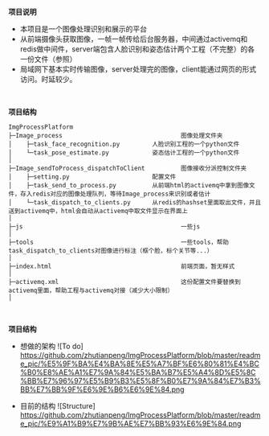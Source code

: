 **项目说明** 
- 本项目是一个图像处理识别和展示的平台
- 从前端摄像头获取图像，一帧一帧传给后台服务器，中间通过activemq和redis做中间件，server端包含人脸识别和姿态估计两个工程（不完整）的各一份文件（参照）
- 局域网下基本实时传输图像，server处理完的图像，client能通过网页的形式访问。时延较少。
<br>

**项目结构** 
```
ImgProcessPlatform
├─Image_process                                 图像处理文件夹
│    ├─task_face_recognition.py         人脸识别工程的一个python文件
│    └─task_pose_estimate.py            姿态估计工程的一个python文件
│ 
├─Image_sendToProcess_dispatchToClient          图像接收分派控制文件夹
│    ├─setting.py                       配置文件
│    ├─task_send_to_process.py          从前端html的activemq中拿到图像文件，存入redis对应的图像处理队列，等待Image_process来识别或者估计
│    └─task_dispatch_to_clients.py      从redis的hashset里面取出文件，并且送到activemq中，html会自动从activemq中取文件显示在界面上
│
├─js                                            一些js
│ 
├─tools                                         一些tools，帮助task_dispatch_to_clients对图像进行标注（框个脸，标个关节等...）
│
├─index.html                                    前端页面，暂无样式
│
├─activemq.xml                                  这份配置文件要替换到activemq里面，帮助工程与activemq对接（减少大小限制）
│
```
<br>

**项目结构**
- 想做的架构
 ![To do] https://github.com/zhutianpeng/ImgProcessPlatform/blob/master/readme_pic/%E5%9F%BA%E4%BA%8E%E5%A7%BF%E6%80%81%E4%BC%B0%E8%AE%A1%E7%9A%84%E5%BA%B7%E5%A4%8D%E5%8C%BB%E7%96%97%E5%B9%B3%E5%8F%B0%E7%9A%84%E7%B3%BB%E7%BB%9F%E6%9E%B6%E6%9E%84.png

- 目前的结构
 ![Structure] https://github.com/zhutianpeng/ImgProcessPlatform/blob/master/readme_pic/%E9%A1%B9%E7%9B%AE%E7%BB%93%E6%9E%84.png

<br>
